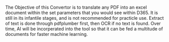 The Objective of this Convertor is to translate any PDF into an excel document within the set parameters that you would see within D365. 
It is still in its infantile stages, and is not recommended for practicle use. 
Extract of text is done through pdfplumber first, then OCR if no text is found.
Over time, AI will be incorperated into the tool so that it can be fed a multitude of documents for faster machine learning. 
